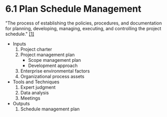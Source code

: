 # 6.1 Plan Schedule Management

"The process of establishing the policies, procedures, and documentation for
planning, developing, managing, executing, and controlling the project
schedule." [[1]](../home.md#references)

- Inputs
  1. Project charter
  2. Project management plan
     - Scope management plan
     - Development approach
  3. Enterprise environmental factors
  4. Organizational process assets
- Tools and Techniques
  1. Expert judgment
  2. Data analysis
  3. Meetings
- Outputs
  1. Schedule management plan

